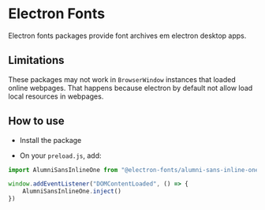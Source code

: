 # Electron Fonts

Electron fonts packages provide font archives em electron desktop apps.

## Limitations

These packages may not work in `BrowserWindow` instances that loaded online webpages. That happens because electron by default not allow load local resources in webpages.

## How to use

* Install the package

* On your `preload.js`, add:

```ts
import AlumniSansInlineOne from "@electron-fonts/alumni-sans-inline-one"

window.addEventListener("DOMContentLoaded", () => {
    AlumniSansInlineOne.inject()
})
```